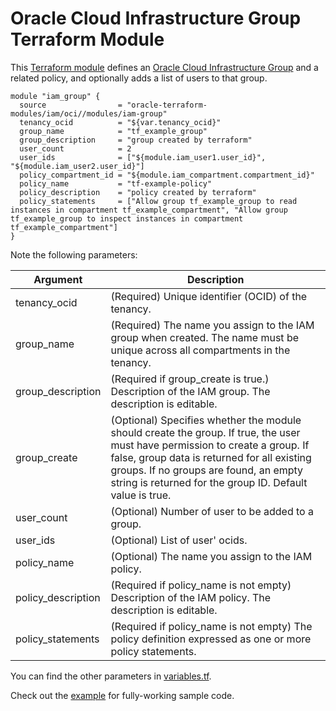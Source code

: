 # Oracle Cloud Infrastructure Group Terraform Module

This [Terraform module](https://www.terraform.io/docs/modules/index.html) defines an [Oracle Cloud Infrastructure  Group](https://docs.cloud.oracle.com/iaas/Content/Identity/Tasks/managinggroups.htm) and a related policy, and optionally adds a list of users to that group.

```hcl
module "iam_group" {
  source                = "oracle-terraform-modules/iam/oci//modules/iam-group"
  tenancy_ocid          = "${var.tenancy_ocid}"
  group_name            = "tf_example_group"
  group_description     = "group created by terraform"
  user_count            = 2
  user_ids              = ["${module.iam_user1.user_id}", "${module.iam_user2.user_id}"]
  policy_compartment_id = "${module.iam_compartment.compartment_id}"
  policy_name           = "tf-example-policy"
  policy_description    = "policy created by terraform"
  policy_statements     = ["Allow group tf_example_group to read instances in compartment tf_example_compartment", "Allow group tf_example_group to inspect instances in compartment tf_example_compartment"]
}
```

Note the following parameters:

Argument | Description
--- | ---
tenancy_ocid | (Required) Unique identifier (OCID) of the tenancy.
group_name | (Required) The name you assign to the IAM group when created. The name must be unique across all compartments in the tenancy.
group_description | (Required if group_create is true.) Description of the IAM group. The description is editable.
group_create | (Optional) Specifies whether the module should create the group. If true, the user must have permission to create a group. If false, group data is returned for all existing groups. If no groups are found, an empty string is returned for the group ID. Default value is true.
user_count | (Optional) Number of user to be added to a group.
user_ids | (Optional) List of user' ocids.
policy_name | (Optional)  The name you assign to the IAM policy. 
policy_description | (Required if policy_name is not empty) Description of the IAM policy. The description is editable. 
policy_statements | (Required if policy_name is not empty)  The policy definition expressed as one or more policy statements. 

You can find the other parameters in [variables.tf](https://github.com/oracle-terraform-modules/terraform-oci-iam/blob/master/modules/iam-group/variables.tf).

Check out the [example](https://github.com/oracle-terraform-modules/terraform-oci-iam/tree/master/example) for fully-working sample code.
